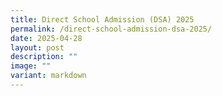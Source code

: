 ```yaml
---
title: Direct School Admission (DSA) 2025
permalink: /direct-school-admission-dsa-2025/
date: 2025-04-28
layout: post
description: ""
image: ""
variant: markdown
---
```

